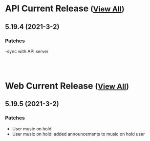 
# API Current Release <small>([View All](/API.md))</small>
## 5.19.4 (2021-3-2)
### Patches 

-sync with API server

<br><br>
# Web Current Release <small>([View All](/Web.md))</small>
## 5.19.5 (2021-3-2)
### Patches 

- User music on hold
- User music on hold: added announcements to music on hold user

  
